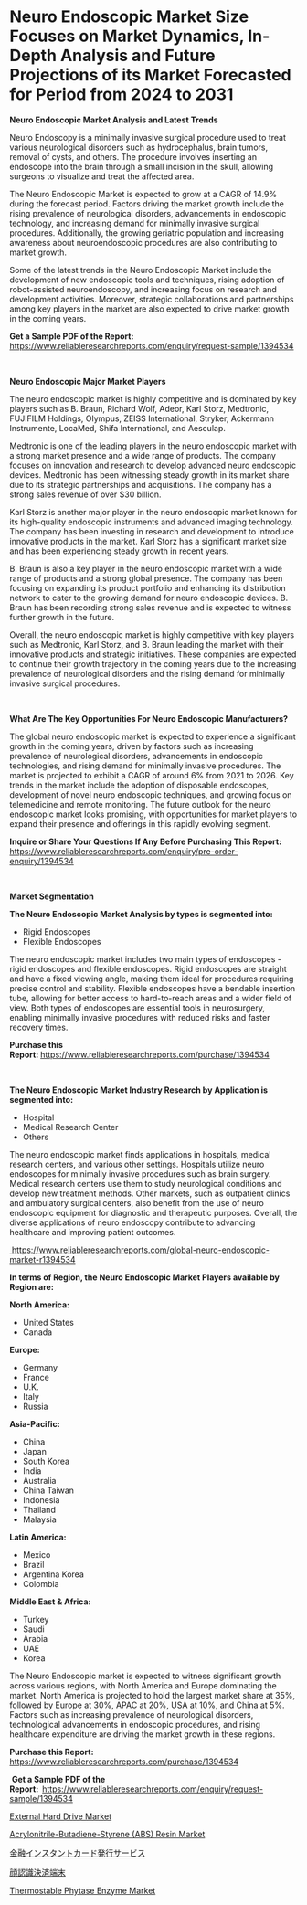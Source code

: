<p><h1>Neuro Endoscopic Market Size Focuses on Market Dynamics, In-Depth Analysis and Future Projections of its Market Forecasted for Period from 2024 to 2031</h1></p><p><strong>Neuro Endoscopic Market Analysis and Latest Trends</strong></p>
<p><p>Neuro Endoscopy is a minimally invasive surgical procedure used to treat various neurological disorders such as hydrocephalus, brain tumors, removal of cysts, and others. The procedure involves inserting an endoscope into the brain through a small incision in the skull, allowing surgeons to visualize and treat the affected area.</p><p>The Neuro Endoscopic Market is expected to grow at a CAGR of 14.9% during the forecast period. Factors driving the market growth include the rising prevalence of neurological disorders, advancements in endoscopic technology, and increasing demand for minimally invasive surgical procedures. Additionally, the growing geriatric population and increasing awareness about neuroendoscopic procedures are also contributing to market growth.</p><p>Some of the latest trends in the Neuro Endoscopic Market include the development of new endoscopic tools and techniques, rising adoption of robot-assisted neuroendoscopy, and increasing focus on research and development activities. Moreover, strategic collaborations and partnerships among key players in the market are also expected to drive market growth in the coming years.</p></p>
<p><strong>Get a Sample PDF of the Report:&nbsp;</strong> <a href="https://www.reliableresearchreports.com/enquiry/request-sample/1394534">https://www.reliableresearchreports.com/enquiry/request-sample/1394534</a></p>
<p>&nbsp;</p>
<p><strong>Neuro Endoscopic Major Market Players</strong></p>
<p><p>The neuro endoscopic market is highly competitive and is dominated by key players such as B. Braun, Richard Wolf, Adeor, Karl Storz, Medtronic, FUJIFILM Holdings, Olympus, ZEISS International, Stryker, Ackermann Instrumente, LocaMed, Shifa International, and Aesculap. </p><p>Medtronic is one of the leading players in the neuro endoscopic market with a strong market presence and a wide range of products. The company focuses on innovation and research to develop advanced neuro endoscopic devices. Medtronic has been witnessing steady growth in its market share due to its strategic partnerships and acquisitions. The company has a strong sales revenue of over $30 billion.</p><p>Karl Storz is another major player in the neuro endoscopic market known for its high-quality endoscopic instruments and advanced imaging technology. The company has been investing in research and development to introduce innovative products in the market. Karl Storz has a significant market size and has been experiencing steady growth in recent years.</p><p>B. Braun is also a key player in the neuro endoscopic market with a wide range of products and a strong global presence. The company has been focusing on expanding its product portfolio and enhancing its distribution network to cater to the growing demand for neuro endoscopic devices. B. Braun has been recording strong sales revenue and is expected to witness further growth in the future.</p><p>Overall, the neuro endoscopic market is highly competitive with key players such as Medtronic, Karl Storz, and B. Braun leading the market with their innovative products and strategic initiatives. These companies are expected to continue their growth trajectory in the coming years due to the increasing prevalence of neurological disorders and the rising demand for minimally invasive surgical procedures.</p></p>
<p>&nbsp;</p>
<p><strong>What Are The Key Opportunities For Neuro Endoscopic Manufacturers?</strong></p>
<p><p>The global neuro endoscopic market is expected to experience a significant growth in the coming years, driven by factors such as increasing prevalence of neurological disorders, advancements in endoscopic technologies, and rising demand for minimally invasive procedures. The market is projected to exhibit a CAGR of around 6% from 2021 to 2026. Key trends in the market include the adoption of disposable endoscopes, development of novel neuro endoscopic techniques, and growing focus on telemedicine and remote monitoring. The future outlook for the neuro endoscopic market looks promising, with opportunities for market players to expand their presence and offerings in this rapidly evolving segment.</p></p>
<p><strong>Inquire or Share Your Questions If Any Before Purchasing This Report:</strong> <a href="https://www.reliableresearchreports.com/enquiry/pre-order-enquiry/1394534">https://www.reliableresearchreports.com/enquiry/pre-order-enquiry/1394534</a></p>
<p>&nbsp;</p>
<p><strong>Market Segmentation</strong></p>
<p><strong>The Neuro Endoscopic Market Analysis by types is segmented into:</strong></p>
<p><ul><li>Rigid Endoscopes</li><li>Flexible Endoscopes</li></ul></p>
<p><p>The neuro endoscopic market includes two main types of endoscopes - rigid endoscopes and flexible endoscopes. Rigid endoscopes are straight and have a fixed viewing angle, making them ideal for procedures requiring precise control and stability. Flexible endoscopes have a bendable insertion tube, allowing for better access to hard-to-reach areas and a wider field of view. Both types of endoscopes are essential tools in neurosurgery, enabling minimally invasive procedures with reduced risks and faster recovery times.</p></p>
<p><strong>Purchase this Report:&nbsp;</strong><a href="https://www.reliableresearchreports.com/purchase/1394534">https://www.reliableresearchreports.com/purchase/1394534</a></p>
<p>&nbsp;</p>
<p><strong>The Neuro Endoscopic Market Industry Research by Application is segmented into:</strong></p>
<p><ul><li>Hospital</li><li>Medical Research Center</li><li>Others</li></ul></p>
<p><p>The neuro endoscopic market finds applications in hospitals, medical research centers, and various other settings. Hospitals utilize neuro endoscopes for minimally invasive procedures such as brain surgery. Medical research centers use them to study neurological conditions and develop new treatment methods. Other markets, such as outpatient clinics and ambulatory surgical centers, also benefit from the use of neuro endoscopic equipment for diagnostic and therapeutic purposes. Overall, the diverse applications of neuro endoscopy contribute to advancing healthcare and improving patient outcomes.</p></p>
<p><a href="https://www.reliableresearchreports.com/global-neuro-endoscopic-market-r1394534">&nbsp;https://www.reliableresearchreports.com/global-neuro-endoscopic-market-r1394534</a></p>
<p><strong>In terms of Region, the Neuro Endoscopic Market Players available by Region are:</strong></p>
<p>
    <p> <strong> North America: </strong>
        <ul>
            <li>United States</li>
            <li>Canada</li>
        </ul>
        </p> 
    <p> <strong> Europe: </strong>
        <ul>
            <li>Germany</li>
            <li>France</li>
            <li>U.K.</li>
            <li>Italy</li>
            <li>Russia</li>
        </ul>
        </p> 
    <p> <strong> Asia-Pacific: </strong>
        <ul>
            <li>China</li>
            <li>Japan</li>
            <li>South Korea</li>
            <li>India</li>
            <li>Australia</li>
            <li>China Taiwan</li>
            <li>Indonesia</li>
            <li>Thailand</li>
            <li>Malaysia</li>
        </ul>
        </p> 
    <p> <strong> Latin America: </strong>
        <ul>
            <li>Mexico</li>
            <li>Brazil</li>
            <li>Argentina Korea</li>
            <li>Colombia</li>
        </ul>
        </p> 
    <p> <strong> Middle East & Africa: </strong>
        <ul>
            <li>Turkey</li>
            <li>Saudi</li>
            <li>Arabia</li>
            <li>UAE</li>
            <li>Korea</li>
        </ul>
    </p>
    </p>
<p><p>The Neuro Endoscopic market is expected to witness significant growth across various regions, with North America and Europe dominating the market. North America is projected to hold the largest market share at 35%, followed by Europe at 30%, APAC at 20%, USA at 10%, and China at 5%. Factors such as increasing prevalence of neurological disorders, technological advancements in endoscopic procedures, and rising healthcare expenditure are driving the market growth in these regions.</p></p>
<p><strong>Purchase this Report: </strong><a href="https://www.reliableresearchreports.com/purchase/1394534">https://www.reliableresearchreports.com/purchase/1394534</a></p>
<p>&nbsp;<strong>Get a Sample PDF of the Report:&nbsp;&nbsp;</strong><a href="https://www.reliableresearchreports.com/enquiry/request-sample/1394534">https://www.reliableresearchreports.com/enquiry/request-sample/1394534</a></p>
<p><strong></strong></p>
<p><p><a href="https://issuu.com/reportprime-2/docs/external-hard-drive-market-size-2030.pptx">External Hard Drive Market</a></p><p><a href="https://github.com/DeonteStanton2023/Market-Research-Report-List-1/blob/main/acrylonitrile-butadiene-styrene-abs-resin-market.md">Acrylonitrile-Butadiene-Styrene (ABS) Resin Market</a></p><p><a href="https://github.com/mcbeesbxa270/Market-Research-Report-List-2/blob/main/433554789795.md">金融インスタントカード発行サービス</a></p><p><a href="https://github.com/EmoryYundt1935/Market-Research-Report-List-1/blob/main/740481089796.md">顔認識決済端末</a></p><p><a href="https://github.com/Glendatilghmankmgz0rbhwpy/Market-Research-Report-List-2/blob/main/thermostable-phytase-enzyme-market.md">Thermostable Phytase Enzyme Market</a></p></p>